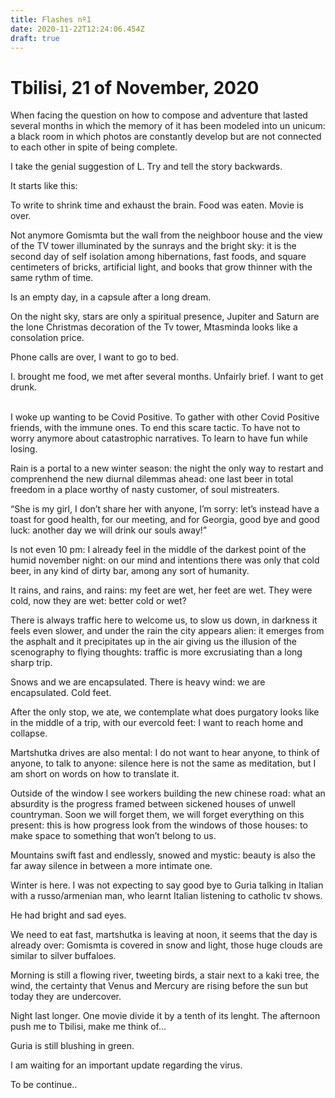 ```yaml
---
title: Flashes nº1
date: 2020-11-22T12:24:06.454Z
draft: true
---
```

# Tbilisi, 21 of November, 2020



When facing the question on how to compose and adventure that lasted several months in which the memory of it has been modeled into un unicum: a black room in which photos are constantly develop but are not connected to each other in spite of being complete.

I take the genial suggestion of L. Try and tell the story backwards.

It starts like this:

To write to shrink time and exhaust the brain. Food was eaten. Movie is over.

Not anymore Gomismta but the wall from the neighboor house and the view of the TV tower illuminated by the sunrays and the bright sky: it is the second day of self isolation among hibernations, fast foods, and square centimeters of bricks, artificial light, and books that grow thinner with the same rythm of time.

Is an empty day, in a capsule after a long dream.

On the night sky, stars are only a spiritual presence, Jupiter and Saturn are the lone Christmas decoration of the Tv tower, Mtasminda looks like a consolation price.

Phone calls are over, I want to go to bed.

I. brought me food, we met after several months. Unfairly brief. I want to get drunk.

\
I woke up wanting to be Covid Positive. To gather with other Covid Positive friends, with the immune ones. To end this scare tactic. To have not to worry anymore about catastrophic narratives. To learn to have fun while losing.

Rain is a portal to a new winter season: the night the only way to restart and comprenhend the new diurnal dilemmas ahead: one last beer in total freedom in a place worthy of nasty customer, of soul mistreaters.

“She is my girl, I don’t share her with anyone, I’m sorry: let’s instead have a toast for good health, for our meeting, and for Georgia, good bye and good luck: another day we will drink our souls away!”

Is not even 10 pm: I already feel in the middle of the darkest point of the humid november night: on our mind and intentions there was only that cold beer, in any kind of dirty bar, among any sort of humanity.

It rains, and rains, and rains: my feet are wet, her feet are wet. They were cold, now they are wet: better cold or wet?

There is always traffic here to welcome us, to slow us down, in darkness it feels even slower, and under the rain the city appears alien: it emerges from the asphalt and it precipitates up in the air giving us the illusion of the scenography to flying thoughts: traffic is more excrusiating than a long sharp trip.

Snows and we are encapsulated. There is heavy wind: we are encapsulated. Cold feet.

After the only stop, we ate, we contemplate what does purgatory looks like in the middle of a trip, with our evercold feet: I want to reach home and collapse.

Martshutka drives are also mental: I do not want to hear anyone, to think of anyone, to talk to anyone: silence here is not the same as meditation, but I am short on words on how to translate it.

Outside of the window I see workers building the new chinese road: what an absurdity is the progress framed between sickened houses of unwell countryman. Soon we will forget them, we will forget everything on this present: this is how progress look from the windows of those houses: to make space to something that won’t belong to us.

Mountains swift fast and endlessly, snowed and mystic: beauty is also the far away silence in between a more intimate one.

Winter is here. I was not expecting to say good bye to Guria talking in Italian with a russo/armenian man, who learnt Italian listening to catholic tv shows.

He had bright and sad eyes.

We need to eat fast, martshutka is leaving at noon, it seems that the day is already over: Gomismta is covered in snow and light, those huge clouds are similar to silver buffaloes.

Morning is still a flowing river, tweeting birds, a stair next to a kaki tree, the wind, the certainty that Venus and Mercury are rising before the sun but today they are undercover.

Night last longer. One movie divide it by a tenth of its lenght. The afternoon push me to Tbilisi, make me think of…

Guria is still blushing in green.

I am waiting for an important update regarding the virus.



To be continue..